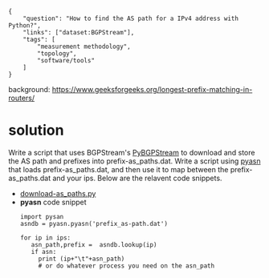 ~~~
{
    "question": "How to find the AS path for a IPv4 address with Python?",
    "links": ["dataset:BGPStream"],
    "tags": [
        "measurement methodology",
        "topology",
        "software/tools"
    ]
}
~~~
background: 	https://www.geeksforgeeks.org/longest-prefix-matching-in-routers/

# solution
Write a script that uses BGPStream's [PyBGPStream](https://bgpstream.caida.org/docs/tutorials/pybgpstream)
to download and store the AS path and prefixes into prefix-as_paths.dat.  Write a script using
[pyasn](https://pypi.org/project/pyasn/) that loads prefix-as_paths.dat, and then use it to map
between the prefix-as_paths.dat and your ips. Below are the relavent code snippets.

- [download-as_paths.py](download-as_paths.py)
- **pyasn** code snippet 
    ~~~
    import pysan
    asndb = pyasn.pyasn('prefix_as-path.dat')

    for ip in ips:
       asn_path,prefix =  asndb.lookup(ip)
       if asn:
         print (ip+"\t"+asn_path)
         # or do whatever process you need on the asn_path
    ~~~
